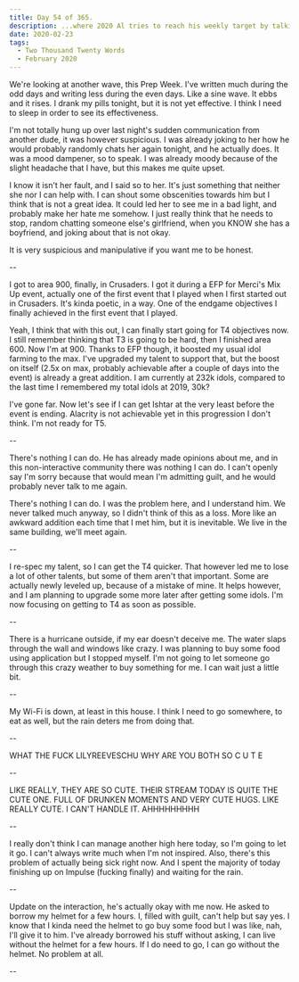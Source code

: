 ```yaml
---
title: Day 54 of 365.
description: ...where 2020 Al tries to reach his weekly target by talking about the ebb and flow of his will, update on his CotLI progress, an unfortunate situation, and OTV ship (Michael and Lily mostly).
date: 2020-02-23
tags:
  - Two Thousand Twenty Words
  - February 2020
---
```


We're looking at another wave, this Prep Week. I've written much during the odd days and writing less during the even days. Like a sine wave. It ebbs and it rises. I drank my pills tonight, but it is not yet effective. I think I need to sleep in order to see its effectiveness.

I'm not totally hung up over last night's sudden communication from another dude, it was however suspicious. I was already joking to her how he would probably randomly chats her again tonight, and he actually does. It was a mood dampener, so to speak. I was already moody because of the slight headache that I have, but this makes me quite upset. 

I know it isn't her fault, and I said so to her. It's just something that neither she nor I can help with. I can shout some obscenities towards him but I think that is not a great idea. It could led her to see me in a bad light, and probably make her hate me somehow. I just really think that he needs to stop, random chatting someone else's girlfriend, when you KNOW she has a boyfriend, and joking about that is not okay. 

It is very suspicious and manipulative if you want me to be honest.

--

I got to area 900, finally, in Crusaders. I got it during a EFP for Merci's Mix Up event, actually one of the first event that I played when I first started out in Crusaders. It's kinda poetic, in a way. One of the endgame objectives I finally achieved in the first event that I played.

Yeah, I think that with this out, I can finally start going for T4 objectives now. I still remember thinking that T3 is going to be hard, then I finished area 600. Now I'm at 900. Thanks to EFP though, it boosted my usual idol farming to the max. I've upgraded my talent to support that, but the boost on itself (2.5x on max, probably achievable after a couple of days into the event) is already a great addition. I am currently at 232k idols, compared to the last time I remembered my total idols at 2019, 30k?

I've gone far. Now let's see if I can get Ishtar at the very least before the event is ending. Alacrity is not achievable yet in this progression I don't think. I'm not ready for T5.

--

There's nothing I can do. He has already made opinions about me, and in this non-interactive community there was nothing I can do. I can't openly say I'm sorry because that would mean I'm admitting guilt, and he would probably never talk to me again. 

There's nothing I can do. I was the problem here, and I understand him. We never talked much anyway, so I didn't think of this as a loss. More like an awkward addition each time that I met him, but it is inevitable. We live in the same building, we'll meet again.

--

I re-spec my talent, so I can get the T4 quicker. That however led me to lose a lot of other talents, but some of them aren't that important. Some are actually newly leveled up, because of a mistake of mine. It helps however, and I am planning to upgrade some more later after getting some idols. I'm now focusing on getting to T4 as soon as possible.

--

There is a hurricane outside, if my ear doesn't deceive me. The water slaps through the wall and windows like crazy. I was planning to buy some food using application but I stopped myself. I'm not going to let someone go through this crazy weather to buy something for me. I can wait just a little bit.

--

My Wi-Fi is down, at least in this house. I think I need to go somewhere, to eat as well, but the rain deters me from doing that.

--

WHAT THE FUCK LILYREEVESCHU WHY ARE YOU BOTH SO C U T E

--

LIKE REALLY, THEY ARE SO CUTE. THEIR STREAM TODAY IS QUITE THE CUTE ONE. FULL OF DRUNKEN MOMENTS AND VERY CUTE HUGS. LIKE REALLY CUTE. I CAN'T HANDLE IT. AHHHHHHHHH

--

I really don't think I can manage another high here today, so I'm going to let it go. I can't always write much when I'm not inspired. Also, there's this problem of actually being sick right now. And I spent the majority of today finishing up on Impulse (fucking finally) and waiting for the rain.

--

Update on the interaction, he's actually okay with me now. He asked to borrow my helmet for a few hours. I, filled with guilt, can't help but say yes. I know that I kinda need the helmet to go buy some food but I was like, nah, I'll give it to him. I've already borrowed his stuff without asking, I can live without the helmet for a few hours. If I do need to go, I can go without the helmet. No problem at all.

--


